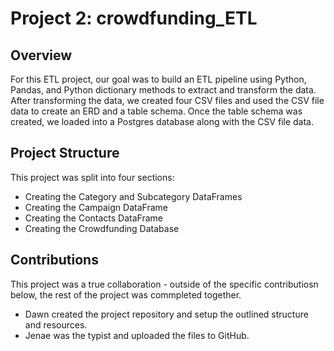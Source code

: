 # Project 2: crowdfunding_ETL
## Overview
For this ETL project, our goal was to build an ETL pipeline using Python, Pandas, and Python dictionary methods to extract and transform the data. After transforming the data, we created four CSV files and used the CSV file data to create an ERD and a table schema. Once the table schema was created, we loaded into a Postgres database along with the CSV file data.

## Project Structure
This project was split into four sections:
- Creating the Category and Subcategory DataFrames
- Creating the Campaign DataFrame
- Creating the Contacts DataFrame
- Creating the Crowdfunding Database

## Contributions
This project was a true collaboration - outside of the specific contributiosn below, the rest of the project was commpleted together.
- Dawn created the project repository and setup the outlined structure and resources.
- Jenae was the typist and uploaded the files to GitHub.